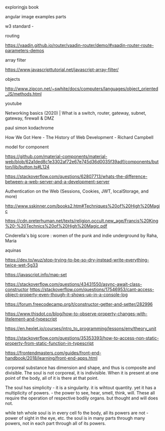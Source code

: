 

exploringjs book

angular image examples parts

w3 standard - 


routing

https://vaadin.github.io/router/vaadin-router/demo/#vaadin-router-route-parameters-demos

array filter

https://www.javascripttutorial.net/javascript-array-filter/

objects

http://www.zipcon.net/~swhite/docs/computers/languages/object_oriented_JS/methods.html

youtube

Networking basics (2020) | What is a switch, router, gateway, subnet, gateway, firewall & DMZ

paul simon kodachrome

How We Got Here - The History of Web Development - Richard Campbell

model for component

https://github.com/material-components/material-web/blob/62a1ded8c1e3302af72e67e745d36d0035f39adf/components/button/lib/button.ts#L124

https://stackoverflow.com/questions/62807713/whats-the-difference-between-a-web-server-and-a-development-server

Authentication on the Web (Sessions, Cookies, JWT, localStorage, and more)

http://www.sskinner.com/books2.htm#Techniques%20of%20High%20Magic

https://cdn.preterhuman.net/texts/religion.occult.new_age/Francis%20King%20-%20Technics%20of%20High%20Magic.pdf

Cinderella's big score : women of the punk and indie underground
by Raha, Maria

aquinas


https://dev.to/wuz/stop-trying-to-be-so-dry-instead-write-everything-twice-wet-5g33

https://javascript.info/map-set

https://stackoverflow.com/questions/43431550/async-await-class-constructor
https://stackoverflow.com/questions/17546953/cant-access-object-property-even-though-it-shows-up-in-a-console-log

https://forum.freecodecamp.org/t/constructor-getter-and-setter/282996

https://www.thisdot.co/blog/how-to-observe-property-changes-with-litelement-and-typescript

https://en.hexlet.io/courses/intro_to_programming/lessons/env/theory_unit

https://stackoverflow.com/questions/35353393/how-to-access-non-static-property-from-static-function-in-typescript

https://frontendmasters.com/guides/front-end-handbook/2018/learning/front-end-apps.html

corporeal substance has dimension and shape, and thus is composite and divisible.  The soul is not corporeal, it is indivisible.  When it is present at one point of the body, all of it is there at that point.  

The soul has simplicity - it is a singularity.  it is wihtout quantity.  yet it has a multiplicity of powers.  - the power to see, hear, smell, think, will.  These all require the operation of respective bodily organs.  but thought and will does not.  

while teh whole soul is in every cell fo the body, all its powers are not - power of sight in the eye, etc.  the soul is in many parts through many powers, not in each part through all of its powers.  